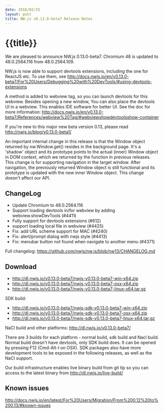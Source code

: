 ```yaml
---
date: 2016/02/25
layout: post
title: NW.js v0.13.0-beta7 Release Notes
---
```


# {{title}}

We are pleased to announce NW.js 0.13.0-beta7. Chromium 48 is updated to 48.0.2564.116 from 48.0.2564.109.

NW.js is now able to support devtools extensions, including the one for ReactJS etc. To use them, see http://docs.nwjs.io/en/v0.13.0-beta7/For%20Users/Debugging%20with%20DevTools/#using-devtools-extensions

A method is added to webview tag, so you can launch devtools for this webview. Besides opening a new window, You can also place the devtools UI in a webview. This enables IDE software for better UI. See the doc for more information: http://docs.nwjs.io/en/v0.13.0-beta7/References/webview%20Tag/#webviewshowdevtoolsshow-container

If you're new to this major new beta version 0.13, please read http://nwjs.io/blog/v0.13.0-beta1/

An important internal change in this release is that the Window object returned by nw.Window.get() resides in the background page. It's a 'shadow' object and its prototype points to the actual (inner) Window object in DOM context, which we returned by the function in previous releases. This change is for supporting navigation in the target window. After navigation, the previously returned Window object is still functional and its prototype is updated with the new inner Window object. This change doesn't affect our API.

## ChangeLog

- Update Chromium to 48.0.2564.116
- Support loading devtools in/for webview by adding webview.showDevTools (#4411)
- Fully support for devtools extensions (#612)
- support loading local file in webview (#4425)
- Fix: add URL scheme support for MAC (#4240)
- Fix: alert/prompt dialog with nwjs style (#4413)
- Fix: menubar button not found when navigate to another menu (#4371)

Full changelog: https://github.com/nwjs/nw.js/blob/nw13/CHANGELOG.md

## Download 

* http://dl.nwjs.io/v0.13.0-beta7/nwjs-v0.13.0-beta7-win-x64.zip 
* http://dl.nwjs.io/v0.13.0-beta7/nwjs-v0.13.0-beta7-osx-x64.zip 
* http://dl.nwjs.io/v0.13.0-beta7/nwjs-v0.13.0-beta7-linux-x64.tar.gz 

SDK build: 
* http://dl.nwjs.io/v0.13.0-beta7/nwjs-sdk-v0.13.0-beta7-win-x64.zip 
* http://dl.nwjs.io/v0.13.0-beta7/nwjs-sdk-v0.13.0-beta7-osx-x64.zip 
* http://dl.nwjs.io/v0.13.0-beta7/nwjs-sdk-v0.13.0-beta7-linux-x64.tar.gz 

NaCl build and other platforms: http://dl.nwjs.io/v0.13.0-beta7/ 

There are 3 builds for each platform - normal build, sdk build and 
Nacl build. Normal build doesn't have devtools, only SDK build does. 
lt can be opened by pressing F12 (Cmd-Alt-I on OSX). SDK packages also 
have more development tools to be exposed in the following releases, 
as well as the NaCl support. 

Our build infrastructure enables live binary build from git tip so you 
can access to the latest binary from http://dl.nwjs.io/live-build/ 

## Known issues 

http://docs.nwjs.io/en/latest/For%20Users/Migration/From%200.12%20to%200.13/#known-issues